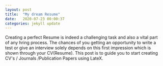 ```yaml
---
layout: post
title:  "My dream Resume"
date:   2020-07-23 00:00:37
categories: jekyll update
---
```


Creating a perfect Resume is indeed a challenging task and also a vital part of any hring process. The chances of you getting an opportunity to write a test or give an interview solely depends on this first impression which is shown through your CV(Resume). This post is to guide you to start creating CV's / Journals /Publication Papers using LateX.